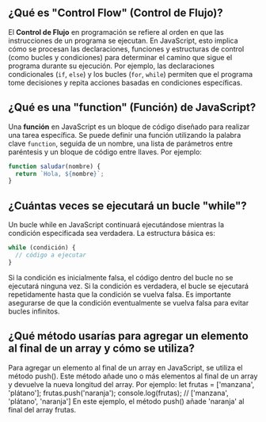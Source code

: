 ## ¿Qué es "Control Flow" (Control de Flujo)?
El **Control de Flujo** en programación se refiere al orden en que las instrucciones de un programa se ejecutan. En JavaScript, esto implica cómo se procesan las declaraciones, funciones y estructuras de control (como bucles y condiciones) para determinar el camino que sigue el programa durante su ejecución. Por ejemplo, las declaraciones condicionales (`if`, `else`) y los bucles (`for`, `while`) permiten que el programa tome decisiones y repita acciones basadas en condiciones específicas. 

## ¿Qué es una "function" (Función) de JavaScript?
Una **función** en JavaScript es un bloque de código diseñado para realizar una tarea específica. Se puede definir una función utilizando la palabra clave `function`, seguida de un nombre, una lista de parámetros entre paréntesis y un bloque de código entre llaves. Por ejemplo:
```javascript
function saludar(nombre) {
  return `Hola, ${nombre}`;
}
```

## ¿Cuántas veces se ejecutará un bucle "while"?
Un bucle while en JavaScript continuará ejecutándose mientras la condición especificada sea verdadera. La estructura básica es:
```javascript
while (condición) {
  // código a ejecutar
}
```
Si la condición es inicialmente falsa, el código dentro del bucle no se ejecutará ninguna vez. Si la condición es verdadera, el bucle se ejecutará repetidamente hasta que la condición se vuelva falsa. Es importante asegurarse de que la condición eventualmente se vuelva falsa para evitar bucles infinitos.

## ¿Qué método usarías para agregar un elemento al final de un array y cómo se utiliza?
Para agregar un elemento al final de un array en JavaScript, se utiliza el método push(). Este método añade uno o más elementos al final de un array y devuelve la nueva longitud del array. Por ejemplo:
let frutas = ['manzana', 'plátano'];
frutas.push('naranja');
console.log(frutas); // ['manzana', 'plátano', 'naranja']
En este ejemplo, el método push() añade 'naranja' al final del array frutas.

